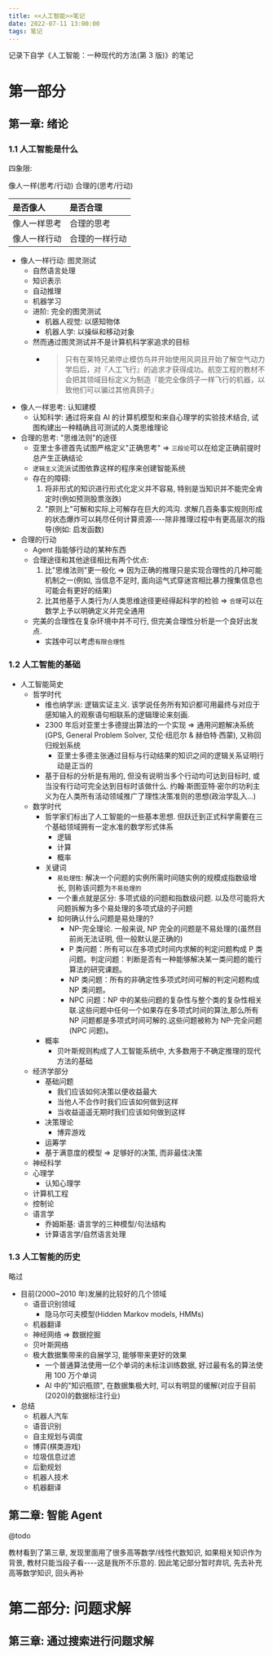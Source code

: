 ```yaml
---
title: <<人工智能>>笔记
date: 2022-07-11 13:00:00
tags: 笔记
---
```


记录下自学《人工智能：一种现代的方法(第 3 版)》的笔记

# 第一部分

## 第一章: 绪论

### 1.1 人工智能是什么

四象限:

像人一样(思考/行动)
合理的(思考/行动)

| 是否像人     | 是否合理       |
| :----------- | :------------- |
| 像人一样思考 | 合理的思考     |
| 像人一样行动 | 合理的一样行动 |

- 像人一样行动: 图灵测试
  - 自然语言处理
  - 知识表示
  - 自动推理
  - 机器学习
  - 进阶: 完全的图灵测试
    - 机器人视觉: 以感知物体
    - 机器人学: 以操纵和移动对象
  - 然而通过图灵测试并不是计算机科学家追求的目标
    - > 只有在莱特兄弟停止模仿鸟并开始使用风洞且开始了解空气动力学后后，对『人工飞行』的追求才获得成功。航空工程的教材不会把其领域目标定义为制造『能完全像鸽子一样飞行的机器，以致他们可以骗过其他真鸽子』
- 像人一样思考: 认知建模
  - 认知科学: 通过将来自 AI 的计算机模型和来自心理学的实验技术结合, 试图构建出一种精确且可测试的人类思维理论
- 合理的思考: "思维法则"的途径
  - 亚里士多德首先试图严格定义"正确思考" => `三段论`可以在给定正确前提时总产生正确结论
  - `逻辑主义`流派试图依靠这样的程序来创建智能系统
  - 存在的障碍:
    1.  将非形式的知识进行形式化定义并不容易, 特别是当知识并不能完全肯定时(例如预测股票涨跌)
    2.  "原则上"可解和实际上可解存在巨大的鸿沟. 求解几百条事实规则形成的状态爆炸可以耗尽任何计算资源----除非推理过程中有更高层次的指导(例如: 启发函数)
- 合理的行动
  - Agent 指能够行动的某种东西
  - 合理途径和其他途径相比有两个优点:
    1.  比"思维法则"更一般化 => 因为正确的推理只是实现合理性的几种可能机制之一(例如, 当信息不足时, 面向运气式穿迷宫相比暴力搜集信息也可能会有更好的结果)
    2.  比其他基于人类行为/人类思维途径更经得起科学的检验 => `合理`可以在数学上予以明确定义并完全通用
  - 完美的合理性在复杂环境中并不可行, 但完美合理性分析是一个良好出发点.
    - 实践中可以考虑`有限合理性`

### 1.2 人工智能的基础

- 人工智能简史
  - 哲学时代
    - 维也纳学派: 逻辑实证主义. 该学说任务所有知识都可用最终与对应于感知输入的观察语句相联系的逻辑理论来刻画.
    - 2300 年后对亚里士多德提出算法的一个实现 => 通用问题解决系统(GPS, General Problem Solver, 艾伦·纽厄尔 & 赫伯特·西蒙), 又称回归规划系统
      - 亚里士多德主张通过目标与行动结果的知识之间的逻辑关系证明行动是正当的
    - 基于目标的分析是有用的, 但没有说明当多个行动均可达到目标时, 或当没有行动可完全达到目标时该做什么. 约翰·斯图亚特·密尔的功利主义为在人类所有活动领域推广了理性决策准则的思想(政治学乱入...)
  - 数学时代
    - 哲学家们标出了人工智能的一些基本思想. 但跃迁到正式科学需要在三个基础领域拥有一定水准的数学形式体系
      - 逻辑
      - 计算
      - 概率
    - 关键词
      - `易处理性`: 解决一个问题的实例所需时间随实例的规模成指数级增长, 则称该问题为`不易处理的`
      - 一个重点就是区分: 多项式级的问题和指数级问题. 以及尽可能将大问题拆解为多个易处理的多项式级的子问题
      - 如何确认什么问题是易处理的?
        - NP-完全理论. 一般来说, NP 完全的问题是不易处理的(虽然目前尚无法证明, 但一般默认是正确的)
        - P 类问题：所有可以在多项式时间内求解的判定问题构成 P 类问题。判定问题：判断是否有一种能够解决某一类问题的能行算法的研究课题。
        - NP 类问题：所有的非确定性多项式时间可解的判定问题构成 NP 类问题。
        - NPC 问题：NP 中的某些问题的复杂性与整个类的复杂性相关联.这些问题中任何一个如果存在多项式时间的算法,那么所有 NP 问题都是多项式时间可解的.这些问题被称为 NP-完全问题(NPC 问题)。
    - 概率
      - 贝叶斯规则构成了人工智能系统中, 大多数用于不确定推理的现代方法的基础
  - 经济学部分
    - 基础问题
      - 我们应该如何决策以便收益最大
      - 当他人不合作时我们应该如何做到这样
      - 当收益遥遥无期时我们应该如何做到这样
    - 决策理论
      - 博弈游戏
    - 运筹学
    - 基于满意度的模型 => 足够好的决策, 而非最佳决策
  - 神经科学
  - 心理学
    - 认知心理学
  - 计算机工程
  - 控制论
  - 语言学
    - 乔姆斯基: 语言学的三种模型/句法结构
    - 计算语言学/自然语言处理

### 1.3 人工智能的历史

略过

- 目前(2000~2010 年)发展的比较好的几个领域
  - 语音识别领域
    - 隐马尔可夫模型(Hidden Markov models, HMMs)
  - 机器翻译
  - 神经网络 => 数据挖掘
  - 贝叶斯网络
  - 极大数据集带来的自展学习, 能够带来更好的效果
    - 一个普通算法使用一亿个单词的未标注训练数据, 好过最有名的算法使用 100 万个单词
    - AI 中的"知识瓶颈", 在数据集极大时, 可以有明显的缓解(对应于目前(2020)的数据标注行业)
- 总结
  - 机器人汽车
  - 语音识别
  - 自主规划与调度
  - 博弈(棋类游戏)
  - 垃圾信息过滤
  - 后勤规划
  - 机器人技术
  - 机器翻译

## 第二章: 智能 Agent

@todo

教材看到了第三章, 发现里面用了很多高等数学/线性代数知识, 如果相关知识作为背景, 教材只能当段子看----这是我所不乐意的. 因此笔记部分暂时弃坑, 先去补充高等数学知识, 回头再补

# 第二部分: 问题求解

## 第三章: 通过搜索进行问题求解
